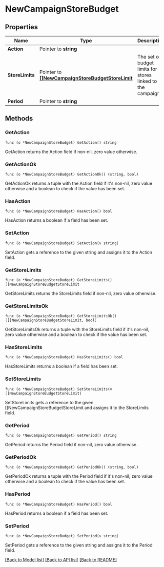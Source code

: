 # NewCampaignStoreBudget

## Properties

Name | Type | Description | Notes
------------ | ------------- | ------------- | -------------
**Action** | Pointer to **string** |  | 
**StoreLimits** | Pointer to [**[]NewCampaignStoreBudgetStoreLimit**](NewCampaignStoreBudgetStoreLimit.md) | The set of budget limits for stores linked to the campaign. | 
**Period** | Pointer to **string** |  | [optional] 

## Methods

### GetAction

`func (o *NewCampaignStoreBudget) GetAction() string`

GetAction returns the Action field if non-nil, zero value otherwise.

### GetActionOk

`func (o *NewCampaignStoreBudget) GetActionOk() (string, bool)`

GetActionOk returns a tuple with the Action field if it's non-nil, zero value otherwise
and a boolean to check if the value has been set.

### HasAction

`func (o *NewCampaignStoreBudget) HasAction() bool`

HasAction returns a boolean if a field has been set.

### SetAction

`func (o *NewCampaignStoreBudget) SetAction(v string)`

SetAction gets a reference to the given string and assigns it to the Action field.

### GetStoreLimits

`func (o *NewCampaignStoreBudget) GetStoreLimits() []NewCampaignStoreBudgetStoreLimit`

GetStoreLimits returns the StoreLimits field if non-nil, zero value otherwise.

### GetStoreLimitsOk

`func (o *NewCampaignStoreBudget) GetStoreLimitsOk() ([]NewCampaignStoreBudgetStoreLimit, bool)`

GetStoreLimitsOk returns a tuple with the StoreLimits field if it's non-nil, zero value otherwise
and a boolean to check if the value has been set.

### HasStoreLimits

`func (o *NewCampaignStoreBudget) HasStoreLimits() bool`

HasStoreLimits returns a boolean if a field has been set.

### SetStoreLimits

`func (o *NewCampaignStoreBudget) SetStoreLimits(v []NewCampaignStoreBudgetStoreLimit)`

SetStoreLimits gets a reference to the given []NewCampaignStoreBudgetStoreLimit and assigns it to the StoreLimits field.

### GetPeriod

`func (o *NewCampaignStoreBudget) GetPeriod() string`

GetPeriod returns the Period field if non-nil, zero value otherwise.

### GetPeriodOk

`func (o *NewCampaignStoreBudget) GetPeriodOk() (string, bool)`

GetPeriodOk returns a tuple with the Period field if it's non-nil, zero value otherwise
and a boolean to check if the value has been set.

### HasPeriod

`func (o *NewCampaignStoreBudget) HasPeriod() bool`

HasPeriod returns a boolean if a field has been set.

### SetPeriod

`func (o *NewCampaignStoreBudget) SetPeriod(v string)`

SetPeriod gets a reference to the given string and assigns it to the Period field.


[[Back to Model list]](../README.md#documentation-for-models) [[Back to API list]](../README.md#documentation-for-api-endpoints) [[Back to README]](../README.md)


